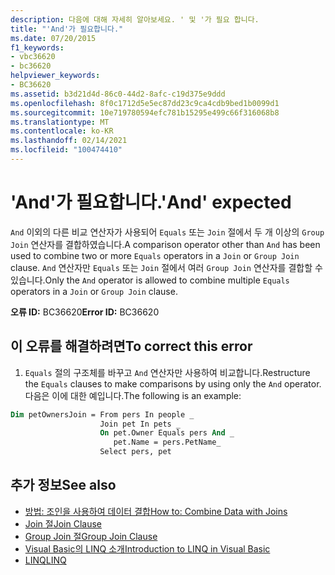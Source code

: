 ```yaml
---
description: 다음에 대해 자세히 알아보세요. ' 및 '가 필요 합니다.
title: "'And'가 필요합니다."
ms.date: 07/20/2015
f1_keywords:
- vbc36620
- bc36620
helpviewer_keywords:
- BC36620
ms.assetid: b3d21d4d-86c0-44d2-8afc-c19d375e9ddd
ms.openlocfilehash: 8f0c1712d5e5ec87dd23c9ca4cdb9bed1b0099d1
ms.sourcegitcommit: 10e719780594efc781b15295e499c66f316068b8
ms.translationtype: MT
ms.contentlocale: ko-KR
ms.lasthandoff: 02/14/2021
ms.locfileid: "100474410"
---
```

# <a name="and-expected"></a><span data-ttu-id="bca4c-103">'And'가 필요합니다.</span><span class="sxs-lookup"><span data-stu-id="bca4c-103">'And' expected</span></span>

<span data-ttu-id="bca4c-104">`And` 이외의 다른 비교 연산자가 사용되어 `Equals` 또는 `Join` 절에서 두 개 이상의 `Group Join` 연산자를 결합하였습니다.</span><span class="sxs-lookup"><span data-stu-id="bca4c-104">A comparison operator other than `And` has been used to combine two or more `Equals` operators in a `Join` or `Group Join` clause.</span></span> <span data-ttu-id="bca4c-105">`And` 연산자만 `Equals` 또는 `Join` 절에서 여러 `Group Join` 연산자를 결합할 수 있습니다.</span><span class="sxs-lookup"><span data-stu-id="bca4c-105">Only the `And` operator is allowed to combine multiple `Equals` operators in a `Join` or `Group Join` clause.</span></span>  
  
 <span data-ttu-id="bca4c-106">**오류 ID:** BC36620</span><span class="sxs-lookup"><span data-stu-id="bca4c-106">**Error ID:** BC36620</span></span>  
  
## <a name="to-correct-this-error"></a><span data-ttu-id="bca4c-107">이 오류를 해결하려면</span><span class="sxs-lookup"><span data-stu-id="bca4c-107">To correct this error</span></span>  
  
1. <span data-ttu-id="bca4c-108">`Equals` 절의 구조체를 바꾸고 `And` 연산자만 사용하여 비교합니다.</span><span class="sxs-lookup"><span data-stu-id="bca4c-108">Restructure the `Equals` clauses to make comparisons by using only the `And` operator.</span></span> <span data-ttu-id="bca4c-109">다음은 이에 대한 예입니다.</span><span class="sxs-lookup"><span data-stu-id="bca4c-109">The following is an example:</span></span>  
  
```vb  
Dim petOwnersJoin = From pers In people _  
                    Join pet In pets _  
                    On pet.Owner Equals pers And _  
                       pet.Name = pers.PetName_  
                    Select pers, pet  
```  
  
## <a name="see-also"></a><span data-ttu-id="bca4c-110">추가 정보</span><span class="sxs-lookup"><span data-stu-id="bca4c-110">See also</span></span>

- [<span data-ttu-id="bca4c-111">방법: 조인을 사용하여 데이터 결합</span><span class="sxs-lookup"><span data-stu-id="bca4c-111">How to: Combine Data with Joins</span></span>](../programming-guide/language-features/linq/how-to-combine-data-with-linq-by-using-joins.md)
- [<span data-ttu-id="bca4c-112">Join 절</span><span class="sxs-lookup"><span data-stu-id="bca4c-112">Join Clause</span></span>](../language-reference/queries/join-clause.md)
- [<span data-ttu-id="bca4c-113">Group Join 절</span><span class="sxs-lookup"><span data-stu-id="bca4c-113">Group Join Clause</span></span>](../language-reference/queries/group-join-clause.md)
- [<span data-ttu-id="bca4c-114">Visual Basic의 LINQ 소개</span><span class="sxs-lookup"><span data-stu-id="bca4c-114">Introduction to LINQ in Visual Basic</span></span>](../programming-guide/language-features/linq/introduction-to-linq.md)
- [<span data-ttu-id="bca4c-115">LINQ</span><span class="sxs-lookup"><span data-stu-id="bca4c-115">LINQ</span></span>](../programming-guide/language-features/linq/index.md)
